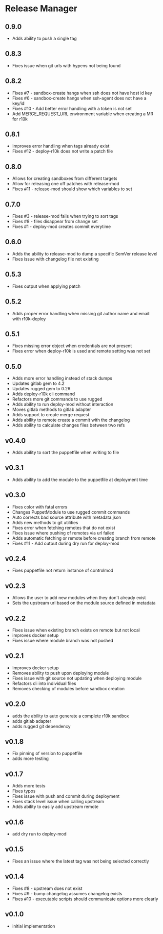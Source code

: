 # Release Manager

## 0.9.0
 * Adds ability to push a single tag
 
## 0.8.3
 * Fixes issue when git urls with hypens not being found

## 0.8.2
 * Fixes #7 - sandbox-create hangs when ssh does not have host id key
 * Fixes #6 - sandbox-create hangs when ssh-agent does not have a key/id
 * Fixes #10 - Add better error handling with a token is not set
 * Add MERGE_REQUEST_URL environment variable when creating a MR for r10k
## 0.8.1
 * Improves error handling when tags already exist
 * Fixes #12 - deploy-r10k does not write a patch file
## 0.8.0
 * Allows for creating sandboxes from different targets
 * Allow for releasing one off patches with release-mod
 * Fixes #11 - release-mod should show which variables to set
## 0.7.0
 * Fixes #3 - release-mod fails when trying to sort tags
 * Fixes #8 - files disappear from change set
 * Fixes #1 - deploy-mod creates commit everytime
## 0.6.0
 * Adds the ability to release-mod to dump a specific SemVer release level
 * Fixes issue with changelog file not existing

## 0.5.3

 * Fixes output when applying patch

## 0.5.2

 * Adds proper error handling when missing git author name and email with r10k-deploy

## 0.5.1
 * Fixes missing error object when credentials are not present
 * Fixes error when deploy-r10k is used and remote setting was not set
## 0.5.0
 * Adds more error handling instead of stack dumps
 * Updates gitlab gem to 4.2
 * Updates rugged gem to 0.26
 * Adds deploy-r10k cli command
 * Refactors more git commands to use rugged
 * Adds ability to run deploy-mod  without interaction
 * Moves gitlab methods to gitlab adapter
 * Adds support to create merge request
 * Adds ability to remote create a commit with the changelog
 * Adds ability to calculate changes files between two refs
## v0.4.0
 * Adds ability to sort the puppetfile when writing to file
## v0.3.1
 * Adds ability to add the module to the puppetfile at deployment time
## v0.3.0
 * Fixes color with fatal errors
 * Changes PuppetModule to use rugged commit commands
 * Auto corrects bad source attribute with metadata.json
 * Adds new methods to git utilities
 * Fixes error when fetching remotes that do not exist
 * Fixes issue where pushing of remotes via url failed
 * Adds automatic fetching or remote before creating branch from remote
 * Fixes #11 - Add output during dry run for deploy-mod
## v0.2.4
 * Fixes puppetfile not return instance of controlmod
## v0.2.3
 * Allows the user to add new modules when they don't already exist
 * Sets the upstream url based on the module source defined in metadata
## v0.2.2
 * Fixes issue when existing branch exists on remote but not local
 * improves docker setup
 * Fixes issue where module branch was not pushed
## v0.2.1
 * Improves docker setup
 * Removes ability to push upon deploying module
 * Fixes issue with git source not updating when deploying module
 * Refactors cli into individual files
 * Removes checking of modules before sandbox creation

## v0.2.0
 * adds the ability to auto generate a complete r10k sandbox
 * adds gitlab adapter
 * adds rugged git dependency
## v0.1.8
 * Fix pinning of version to puppetfile
 * adds more testing

## v0.1.7
 * Adds more tests
 * Fixes typos
 * Fixes issue with push and commit during deployment
 * Fixes stack level issue when calling upstream
 * Adds ability to easily add upstream remote
## v0.1.6
 * add dry run to deploy-mod

## v0.1.5
 * Fixes an issue where the latest tag was not being selected correctly

## v0.1.4
 * Fixes #8 - upstream does not exist
 * Fixes #9 - bump changelog assumes changelog exists
 * Fixes #10 - executable scripts should communicate options more clearly

## v0.1.0
* initial implementation
